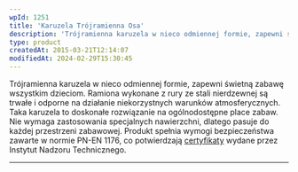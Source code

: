 ```yaml
---
wpId: 1251
title: 'Karuzela Trójramienna Osa'
description: 'Trójramienna karuzela w nieco odmiennej formie, zapewni świetną zabawę wszystkim dzieciom. Ramiona wykonane z rury ze stali nierdzewnej są trwałe i odporne na działanie niekorzystnych warunków atmosferycznych. Taka karuzela to doskonałe rozwiązanie na ogólnodostępne place zabaw. Nie wymaga zastosowania specjalnych nawierzchni, dlatego pasuje do każdej przestrzeni zabawowej. Produkt spełnia wymogi bezpieczeństwa zawarte w normie PN-EN ...'
type: product
createdAt: 2015-03-21T12:14:07
modifiedAt: 2024-02-29T15:30:45
---
```



Trójramienna karuzela w nieco odmiennej formie, zapewni świetną zabawę wszystkim dzieciom. Ramiona wykonane z rury ze stali nierdzewnej są trwałe i odporne na działanie niekorzystnych warunków atmosferycznych. Taka karuzela to doskonałe rozwiązanie na ogólnodostępne place zabaw. Nie wymaga zastosowania specjalnych nawierzchni, dlatego pasuje do każdej przestrzeni zabawowej. Produkt spełnia wymogi bezpieczeństwa zawarte w normie PN-EN 1176, co potwierdzają [certyfikaty](https://comes.pl/certyfikowane-place-zabaw/) wydane przez Instytut Nadzoru Technicznego.

* * *